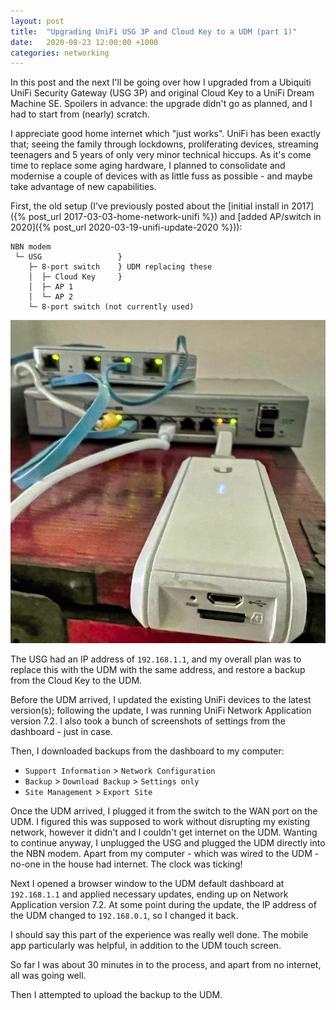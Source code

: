 ```yaml
---
layout: post
title:  "Upgrading UniFi USG 3P and Cloud Key to a UDM (part 1)"
date:   2020-08-23 12:00:00 +1000
categories: networking
---
```


In this post and the next I'll be going over how I upgraded from a Ubiquiti UniFi Security Gateway (USG 3P) and original Cloud Key to a UniFi Dream Machine SE. Spoilers in advance: the upgrade didn't go as planned, and I had to start from (nearly) scratch.

I appreciate good home internet which "just works". UniFi has been exactly that; seeing the family through lockdowns, proliferating devices, streaming teenagers and 5 years of only very minor technical hiccups. As it's come time to replace some aging hardware, I planned to consolidate and modernise a couple of devices with as little fuss as possible - and maybe take advantage of new capabilities.

First, the old setup (I've previously posted about the [initial install in 2017]({% post_url 2017-03-03-home-network-unifi %}) and [added AP/switch in 2020]({% post_url 2020-03-19-unifi-update-2020 %})):

```
NBN modem
 └─ USG                 }
    ├─ 8-port switch    } UDM replacing these
    │  ├─ Cloud Key     }
    │  ├─ AP 1
    │  └─ AP 2
    └─ 8-port switch (not currently used)
```

![Cloud Key, USG and 8-port switch](/images/unifi-cloud-key-usg-and-switch-aug-2022.jpg)

The USG had an IP address of `192.168.1.1`, and my overall plan was to replace this with the UDM with the same address, and restore a backup from the Cloud Key to the UDM.

Before the UDM arrived, I updated the existing UniFi devices to the latest version(s); following the update, I was running UniFi Network Application version 7.2. I also took a bunch of screenshots of settings from the dashboard - just in case.

Then, I downloaded backups from the dashboard to my computer:

- `Support Information` > `Network Configuration`
- `Backup` > `Download Backup` > `Settings only`
- `Site Management` > `Export Site`

Once the UDM arrived, I plugged it from the switch to the WAN port on the UDM. I figured this was supposed to work without disrupting my existing network, however it didn't and I couldn't get internet on the UDM. Wanting to continue anyway, I unplugged the USG and plugged the UDM directly into the NBN modem. Apart from my computer - which was wired to the UDM - no-one in the house had internet. The clock was ticking!

Next I opened a browser window to the UDM default dashboard at `192.168.1.1` and applied necessary updates, ending up on Network Application version 7.2. At some point during the update, the IP address of the UDM changed to `192.168.0.1`, so I changed it back.

I should say this part of the experience was really well done. The mobile app particularly was helpful, in addition to the UDM touch screen.

So far I was about 30 minutes in to the process, and apart from no internet, all was going well.

Then I attempted to upload the backup to the UDM.